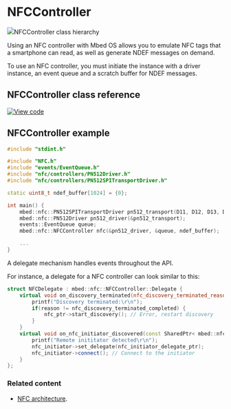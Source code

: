 # NFCController

<span class="images">![](https://os.mbed.com/docs/v5.15/mbed-os-api-doxy/classmbed_1_1nfc_1_1_n_f_c_controller.png)<span>NFCController class hierarchy</span></span>

Using an NFC controller with Mbed OS allows you to emulate NFC tags that a smartphone can read, as well as generate NDEF messages on demand.

To use an NFC controller, you must initiate the instance with a driver instance, an event queue and a scratch buffer for NDEF messages.

## NFCController class reference

[![View code](https://www.mbed.com/embed/?type=library)](https://os.mbed.com/docs/v5.15/mbed-os-api-doxy/classmbed_1_1nfc_1_1_n_f_c_controller.html)

## NFCController example

```cpp TODO
#include "stdint.h"

#include "NFC.h"
#include "events/EventQueue.h"
#include "nfc/controllers/PN512Driver.h"
#include "nfc/controllers/PN512SPITransportDriver.h"

static uint8_t ndef_buffer[1024] = {0};

int main() {
    mbed::nfc::PN512SPITransportDriver pn512_transport(D11, D12, D13, D10, A1, A0);
    mbed::nfc::PN512Driver pn512_driver(&pn512_transport);
    events::EventQueue queue;
    mbed::nfc::NFCController nfc(&pn512_driver, &queue, ndef_buffer);

    ...
}
```

A delegate mechanism handles events throughout the API.

For instance, a delegate for a NFC controller can look similar to this:

```cpp TODO
struct NFCDelegate : mbed::nfc::NFCController::Delegate {
    virtual void on_discovery_terminated(nfc_discovery_terminated_reason_t reason) {
        printf("Discovery terminated:\r\n");
        if(reason != nfc_discovery_terminated_completed) {
            nfc_ptr->start_discovery(); // Error, restart discovery
        }
    }
    virtual void on_nfc_initiator_discovered(const SharedPtr< mbed::nfc::NFCRemoteInitiator> &nfc_initiator) {
        printf("Remote inititator detected\r\n");
        nfc_initiator->set_delegate(nfc_initiator_delegate_ptr);
        nfc_initiator->connect(); // Connect to the initiator
    }
};
```

### Related content

- [NFC architecture](../reference/nfc-technology.html).
